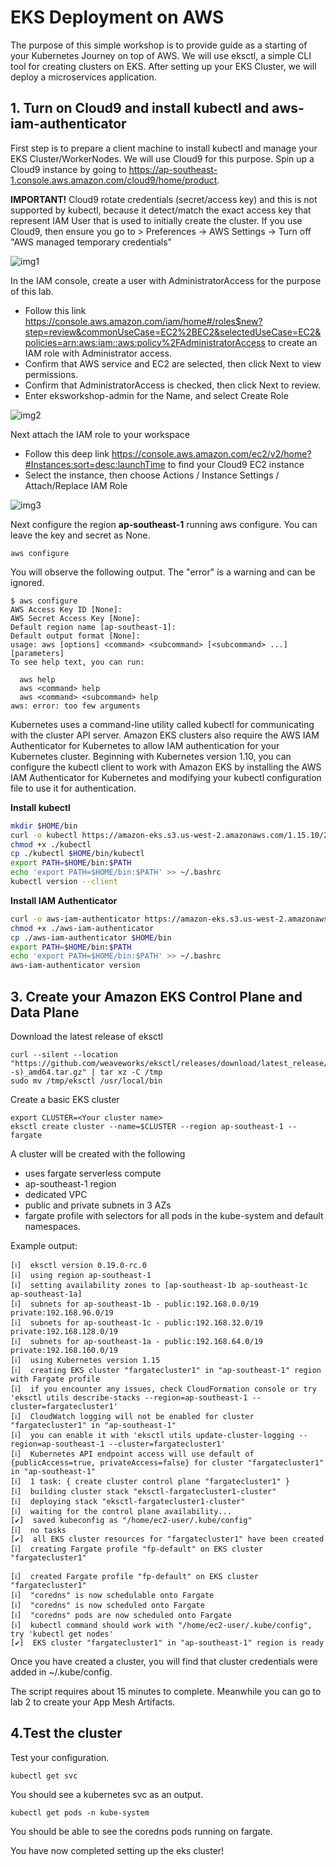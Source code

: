 # EKS Deployment on AWS
The purpose of this simple workshop is to provide guide as a starting of your Kubernetes Journey on top of AWS. We will use eksctl, a simple CLI tool for creating clusters on EKS.
After setting up your EKS Cluster, we will deploy a microservices application. 


## 1. Turn on Cloud9 and install kubectl and aws-iam-authenticator

First step is to prepare a client machine to install kubectl and manage your EKS Cluster/WorkerNodes. We will use Cloud9 for this purpose. Spin up a Cloud9 instance by going to https://ap-southeast-1.console.aws.amazon.com/cloud9/home/product.

**IMPORTANT!** 
Cloud9 rotate credentials (secret/access key) and this is not supported by kubectl, because it detect/match the exact access key that represent IAM User that is used to initially create the cluster.
If you use Cloud9, then ensure you go to > Preferences -> AWS Settings -> Turn off "AWS managed temporary credentials"

![img1]

[img1]:https://github.com/tohwsw/aws-eks-workshop/blob/master/Lab1-Getting-Started-with-EKS/img/c9disableiam.png

In the IAM console, create a user with AdministratorAccess for the purpose of this lab. 

- Follow this link https://console.aws.amazon.com/iam/home#/roles$new?step=review&commonUseCase=EC2%2BEC2&selectedUseCase=EC2&policies=arn:aws:iam::aws:policy%2FAdministratorAccess to create an IAM role with Administrator access.
- Confirm that AWS service and EC2 are selected, then click Next to view permissions.
- Confirm that AdministratorAccess is checked, then click Next to review.
- Enter eksworkshop-admin for the Name, and select Create Role

![img2]

[img2]:https://github.com/tohwsw/aws-eks-workshop/blob/master/Lab1-Getting-Started-with-EKS/img/createrole.png

Next attach the IAM role to your workspace

- Follow this deep link https://console.aws.amazon.com/ec2/v2/home?#Instances:sort=desc:launchTime to find your Cloud9 EC2 instance
- Select the instance, then choose Actions / Instance Settings / Attach/Replace IAM Role

![img3]

[img3]:https://github.com/tohwsw/aws-eks-workshop/blob/master/Lab1-Getting-Started-with-EKS/img/c9instancerole.png

Next configure the region **ap-southeast-1** running aws configure. You can leave the key and secret as None.

```
aws configure

```

You will observe the following output. The "error" is a warning and can be ignored.
```
$ aws configure
AWS Access Key ID [None]: 
AWS Secret Access Key [None]: 
Default region name [ap-southeast-1]: 
Default output format [None]: 
usage: aws [options] <command> <subcommand> [<subcommand> ...] [parameters]
To see help text, you can run:

  aws help
  aws <command> help
  aws <command> <subcommand> help
aws: error: too few arguments
```

Kubernetes uses a command-line utility called kubectl for communicating with the cluster API server. Amazon EKS clusters also require the AWS IAM Authenticator for Kubernetes to allow IAM authentication for your Kubernetes cluster. Beginning with Kubernetes version 1.10, you can configure the kubectl client to work with Amazon EKS by installing the AWS IAM Authenticator for Kubernetes and modifying your kubectl configuration file to use it for authentication. 

**Install kubectl**

   ```bash
   mkdir $HOME/bin
   curl -o kubectl https://amazon-eks.s3.us-west-2.amazonaws.com/1.15.10/2020-02-22/bin/linux/amd64/kubectl
   chmod +x ./kubectl
   cp ./kubectl $HOME/bin/kubectl
   export PATH=$HOME/bin:$PATH
   echo 'export PATH=$HOME/bin:$PATH' >> ~/.bashrc
   kubectl version --client
   ```
   
**Install IAM Authenticator**

   ```bash
   curl -o aws-iam-authenticator https://amazon-eks.s3.us-west-2.amazonaws.com/1.15.10/2020-02-22/bin/linux/amd64/aws-iam-authenticator
   chmod +x ./aws-iam-authenticator
   cp ./aws-iam-authenticator $HOME/bin
   export PATH=$HOME/bin:$PATH
   echo 'export PATH=$HOME/bin:$PATH' >> ~/.bashrc
   aws-iam-authenticator version
   ```

## 3. Create your Amazon EKS Control Plane and Data Plane

Download the latest release of eksctl 

```
curl --silent --location "https://github.com/weaveworks/eksctl/releases/download/latest_release/eksctl_$(uname -s)_amd64.tar.gz" | tar xz -C /tmp
sudo mv /tmp/eksctl /usr/local/bin

```

Create a basic EKS cluster

```
export CLUSTER=<Your cluster name>
eksctl create cluster --name=$CLUSTER --region ap-southeast-1 --fargate

```

A cluster will be created with the following

  - uses fargate serverless compute
  - ap-southeast-1 region
  - dedicated VPC
  - public and private subnets in 3 AZs
  - fargate profile with selectors for all pods in the kube-system and default namespaces. 

Example output:

```
[ℹ]  eksctl version 0.19.0-rc.0
[ℹ]  using region ap-southeast-1
[ℹ]  setting availability zones to [ap-southeast-1b ap-southeast-1c ap-southeast-1a]
[ℹ]  subnets for ap-southeast-1b - public:192.168.0.0/19 private:192.168.96.0/19
[ℹ]  subnets for ap-southeast-1c - public:192.168.32.0/19 private:192.168.128.0/19
[ℹ]  subnets for ap-southeast-1a - public:192.168.64.0/19 private:192.168.160.0/19
[ℹ]  using Kubernetes version 1.15
[ℹ]  creating EKS cluster "fargatecluster1" in "ap-southeast-1" region with Fargate profile
[ℹ]  if you encounter any issues, check CloudFormation console or try 'eksctl utils describe-stacks --region=ap-southeast-1 --cluster=fargatecluster1'
[ℹ]  CloudWatch logging will not be enabled for cluster "fargatecluster1" in "ap-southeast-1"
[ℹ]  you can enable it with 'eksctl utils update-cluster-logging --region=ap-southeast-1 --cluster=fargatecluster1'
[ℹ]  Kubernetes API endpoint access will use default of {publicAccess=true, privateAccess=false} for cluster "fargatecluster1" in "ap-southeast-1"
[ℹ]  1 task: { create cluster control plane "fargatecluster1" }
[ℹ]  building cluster stack "eksctl-fargatecluster1-cluster"
[ℹ]  deploying stack "eksctl-fargatecluster1-cluster"
[ℹ]  waiting for the control plane availability...
[✔]  saved kubeconfig as "/home/ec2-user/.kube/config"
[ℹ]  no tasks
[✔]  all EKS cluster resources for "fargatecluster1" have been created
[ℹ]  creating Fargate profile "fp-default" on EKS cluster "fargatecluster1"

[ℹ]  created Fargate profile "fp-default" on EKS cluster "fargatecluster1"
[ℹ]  "coredns" is now schedulable onto Fargate
[ℹ]  "coredns" is now scheduled onto Fargate
[ℹ]  "coredns" pods are now scheduled onto Fargate
[ℹ]  kubectl command should work with "/home/ec2-user/.kube/config", try 'kubectl get nodes'
[✔]  EKS cluster "fargatecluster1" in "ap-southeast-1" region is ready
```

Once you have created a cluster, you will find that cluster credentials were added in ~/.kube/config.

The script requires about 15 minutes to complete. Meanwhile you can go to lab 2 to create your App Mesh Artifacts.

## 4.Test the cluster

Test your configuration. 

```
kubectl get svc
```

You should see a kubernetes svc as an output.

```
kubectl get pods -n kube-system 

```

You should be able to see the coredns pods running on fargate.

You have now completed setting up the eks cluster!


